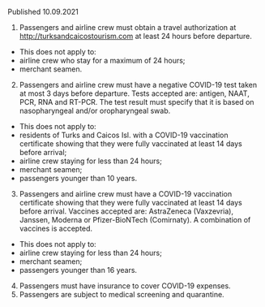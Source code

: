 Published 10.09.2021
1. Passengers and airline crew must obtain a travel authorization at <a href="http://turksandcaicostourism.com">http://turksandcaicostourism.com</a> at least 24 hours before departure.
- This does not apply to:
- airline crew who stay for a maximum of 24 hours;
- merchant seamen.
2. Passengers and airline crew must have a negative COVID-19 test taken at most 3 days before departure. Tests accepted are: antigen, NAAT, PCR, RNA and RT-PCR. The test result must specify that it is based on nasopharyngeal and/or oropharyngeal swab.
- This does not apply to:
- residents of Turks and Caicos Isl. with a COVID-19 vaccination certificate showing that they were fully vaccinated at least 14 days before arrival;
- airline crew staying for less than 24 hours;
- merchant seamen;
- passengers younger than 10 years.
3. Passengers and airline crew must have a COVID-19 vaccination certificate showing that they were fully vaccinated at least 14 days before arrival. Vaccines accepted are: AstraZeneca (Vaxzevria), Janssen, Moderna or Pfizer-BioNTech (Comirnaty). A combination of vaccines is accepted.
- This does not apply to:
- airline crew staying for less than 24 hours;
- merchant seamen;
- passengers younger than 16 years.
4. Passengers must have insurance to cover COVID-19 expenses.
5. Passengers are subject to medical screening and quarantine.

